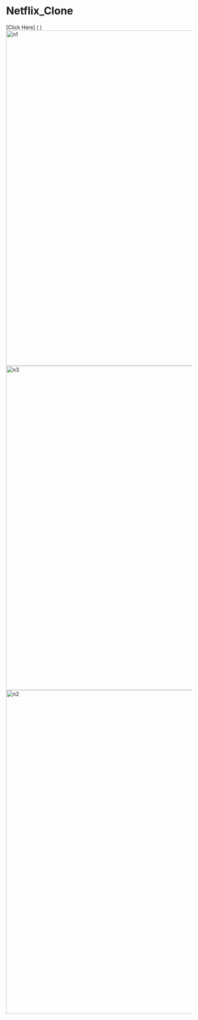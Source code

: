 # Netflix_Clone
[Click Here] ( )
<img width="907" alt="n1" src="https://github.com/sagar0101/Netflix_Clone/assets/138853235/110bde8e-7114-40a4-8305-5f8492e16f9c">
<img width="877" alt="n3" src="https://github.com/sagar0101/Netflix_Clone/assets/138853235/1e278c88-25ff-4a34-9b62-53dd06d05cc2">
<img width="875" alt="n2" src="https://github.com/sagar0101/Netflix_Clone/assets/138853235/0e0943f3-c99b-4587-bb08-97064d603bab">
